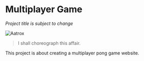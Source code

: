 # Multiplayer Game

<i>Project title is subject to change</i>

![Aatrox](https://i.imgur.com/qt4yZVL.gif)


> I shall choreograph this affair.

This project is about creating a multiplayer pong game website.

